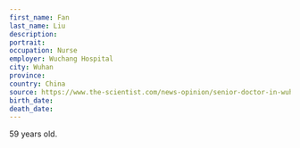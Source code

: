 ```yaml
---
first_name: Fan
last_name: Liu
description: 
portrait: 
occupation: Nurse
employer: Wuchang Hospital 
city: Wuhan
province: 
country: China
source: https://www.the-scientist.com/news-opinion/senior-doctor-in-wuhan-outbreak-dies-from-coronavirus-67122
birth_date: 
death_date: 
---
```


59 years old.